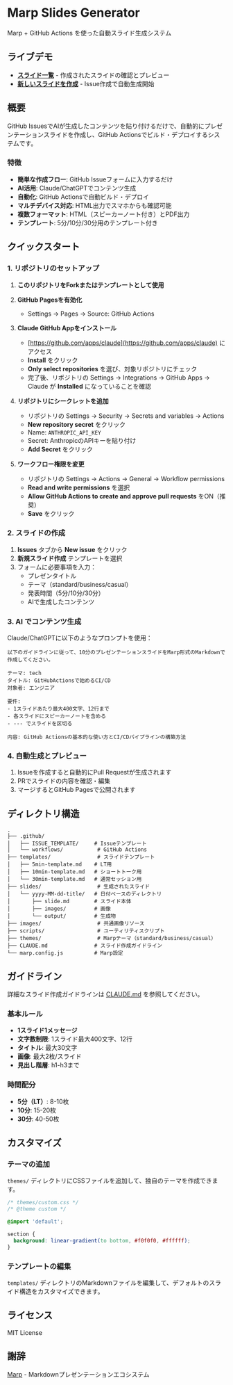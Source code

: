 # Marp Slides Generator

Marp + GitHub Actions を使った自動スライド生成システム

## ライブデモ

- **[スライド一覧](https://mutsumix.github.io/marp-slides-generator/)** - 作成されたスライドの確認とプレビュー
- **[新しいスライドを作成](https://github.com/Mutsumix/marp-slides-generator/issues/new/choose)** - Issue作成で自動生成開始

## 概要

GitHub IssuesでAIが生成したコンテンツを貼り付けるだけで、自動的にプレゼンテーションスライドを作成し、GitHub Actionsでビルド・デプロイするシステムです。

### 特徴

- **簡単な作成フロー**: GitHub Issueフォームに入力するだけ
- **AI活用**: Claude/ChatGPTでコンテンツ生成
- **自動化**: GitHub Actionsで自動ビルド・デプロイ
- **マルチデバイス対応**: HTML出力でスマホからも確認可能
- **複数フォーマット**: HTML（スピーカーノート付き）とPDF出力
- **テンプレート**: 5分/10分/30分用のテンプレート付き

## クイックスタート

### 1. リポジトリのセットアップ

1. **このリポジトリをForkまたはテンプレートとして使用**

2. **GitHub Pagesを有効化**
   - Settings → Pages → Source: GitHub Actions

3. **Claude GitHub Appをインストール**
   - [https://github.com/apps/claude](https://github.com/apps/claude) にアクセス
   - **Install** をクリック
   - **Only select repositories** を選び、対象リポジトリにチェック
   - 完了後、リポジトリの Settings → Integrations → GitHub Apps → Claude が **Installed** になっていることを確認

4. **リポジトリにシークレットを追加**
   - リポジトリの Settings → Security → Secrets and variables → Actions
   - **New repository secret** をクリック
   - Name: `ANTHROPIC_API_KEY`
   - Secret: AnthropicのAPIキーを貼り付け
   - **Add Secret** をクリック

5. **ワークフロー権限を変更**
   - リポジトリの Settings → Actions → General → Workflow permissions
   - **Read and write permissions** を選択
   - **Allow GitHub Actions to create and approve pull requests** をON（推奨）
   - **Save** をクリック

### 2. スライドの作成

1. **Issues** タブから **New issue** をクリック
2. **新規スライド作成** テンプレートを選択
3. フォームに必要事項を入力：
   - プレゼンタイトル
   - テーマ（standard/business/casual）
   - 発表時間（5分/10分/30分）
   - AIで生成したコンテンツ

### 3. AI でコンテンツ生成

Claude/ChatGPTに以下のようなプロンプトを使用：

```
以下のガイドラインに従って、10分のプレゼンテーションスライドをMarp形式のMarkdownで作成してください。

テーマ: tech
タイトル: GitHubActionsで始めるCI/CD
対象者: エンジニア

要件:
- 1スライドあたり最大400文字、12行まで
- 各スライドにスピーカーノートを含める
- --- でスライドを区切る

内容: GitHub Actionsの基本的な使い方とCI/CDパイプラインの構築方法
```

### 4. 自動生成とプレビュー

1. Issueを作成すると自動的にPull Requestが生成されます
2. PRでスライドの内容を確認・編集
3. マージするとGitHub Pagesで公開されます

## ディレクトリ構造

```
.
├── .github/
│   ├── ISSUE_TEMPLATE/     # Issueテンプレート
│   └── workflows/           # GitHub Actions
├── templates/               # スライドテンプレート
│   ├── 5min-template.md    # LT用
│   ├── 10min-template.md   # ショートトーク用
│   └── 30min-template.md   # 通常セッション用
├── slides/                  # 生成されたスライド
│   └── yyyy-MM-dd-title/   # 日付ベースのディレクトリ
│       ├── slide.md        # スライド本体
│       ├── images/         # 画像
│       └── output/         # 生成物
├── images/                  # 共通画像リソース
├── scripts/                 # ユーティリティスクリプト
├── themes/                  # Marpテーマ（standard/business/casual）
├── CLAUDE.md               # スライド作成ガイドライン
└── marp.config.js          # Marp設定

```

## ガイドライン

詳細なスライド作成ガイドラインは [CLAUDE.md](./CLAUDE.md) を参照してください。

### 基本ルール

- **1スライド1メッセージ**
- **文字数制限**: 1スライド最大400文字、12行
- **タイトル**: 最大30文字
- **画像**: 最大2枚/スライド
- **見出し階層**: h1-h3まで

### 時間配分

- **5分（LT）**: 8-10枚
- **10分**: 15-20枚  
- **30分**: 40-50枚

## カスタマイズ

### テーマの追加

`themes/` ディレクトリにCSSファイルを追加して、独自のテーマを作成できます。

```css
/* themes/custom.css */
/* @theme custom */

@import 'default';

section {
  background: linear-gradient(to bottom, #f0f0f0, #ffffff);
}
```

### テンプレートの編集

`templates/` ディレクトリのMarkdownファイルを編集して、デフォルトのスライド構造をカスタマイズできます。

## ライセンス

MIT License

## 謝辞

[Marp](https://marp.app/) - Markdownプレゼンテーションエコシステム